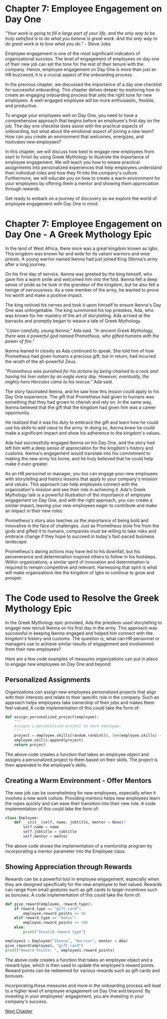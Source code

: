 # Chapter 7: Employee Engagement on Day One

_"Your work is going to fill a large part of your life, and the only way to be truly satisfied is to do what you believe is great work. And the only way to do great work is to love what you do."_ - Steve Jobs

Employee engagement is one of the most significant indicators of organizational success. The level of engagement of employees on day one of their new job can set the tone for the rest of their tenure with the company. Hence, employee engagement on Day One is more than just an HR buzzword, it is a crucial aspect of the onboarding process.

In the previous chapter, we discussed the importance of a day one checklist for successful onboarding. This chapter delves deeper by exploring how to create an engaging onboarding process that sets the right tone for new employees. A well-engaged employee will be more enthusiastic, flexible, and productive.

To engage your employees well on Day One, you need to have a comprehensive approach that begins before an employee's first day on the job. The day one checklist does assist with the practical aspects of onboarding, but what about the emotional aspect of joining a new team? How can you create an environment that welcomes, energizes, and motivates new employees? 

In this chapter, we will discuss how best to engage new employees from start to finish by using Greek Mythology to illustrate the importance of employee engagement. We will teach you how to weave practical assignments into personalized experiences that help employees understand their individual roles and how they fit into the company's culture. Furthermore, we will educate you on how to create a warm environment for your employees by offering them a mentor and showing them appreciation through rewards.

Get ready to embark on a journey of discovery as we explore the world of employee engagement with Day One in mind.
# Chapter 7: Employee Engagement on Day One - A Greek Mythology Epic

In the land of West Africa, there once was a great kingdom known as Igbo. This kingdom was known far and wide for its valiant warriors and wise priests. A young warrior named Ikenna had just joined King Obinna's army after a long journey.

On his first day of service, Ikenna was greeted by the king himself, who gave him a warm smile and welcomed him into the fold. Ikenna felt a deep sense of pride as he took in the grandeur of the kingdom, but he also felt a twinge of nervousness. As a new member of the army, he wanted to prove his worth and make a positive impact.

The king noticed his nerves and took it upon himself to ensure Ikenna's Day One was unforgettable. The king summoned his top priestess, Ada, who was known for her mastery of the art of storytelling. Ada arrived at the barracks and promptly began to weave a tale of Greek Mythology.

_"Listen carefully, young Ikenna,"_ Ada said. _"In ancient Greek Mythology, there was a powerful god named Prometheus, who gifted humans with the power of fire."_ 

Ikenna leaned in closely as Ada continued to speak. She told him of how Prometheus had given humans a precious gift, but in return, had incurred the wrath of the all-powerful Zeus.

_"Prometheus was punished for his actions by being chained to a rock and having his liver eaten by an eagle every day. However, eventually, the mighty hero Hercules came to his rescue."_ Ada said.

The story fascinated Ikenna, and he saw how this lesson could apply to his Day One experience. The gift that Prometheus had given to humans was something that they had grown to cherish and rely on. In the same way, Ikenna believed that the gift that the kingdom had given him was a career opportunity.

He realized that it was his duty to embrace the gift and learn how he could use his skills to add value to the army. In doing so, Ikenna knew he could make a significant impact and show his adherence to the kingdom's values.

Ada had successfully engaged Ikenna on his Day One, and the story had left him with a deep sense of appreciation for the kingdom's history and customs. Ikenna's engagement would translate into his commitment to making the new army his home, and he truly believed that he could help make it even greater.

As an HR personnel or manager, you too can engage your new employees with storytelling and history lessons that apply to your company's mission and values. This approach can help employees connect with the organization's mission and see their role in achieving it. Ada's Greek Mythology tale is a powerful illustration of the importance of employee engagement on Day One, and with the right approach, you can create a similar impact, leaving your new employees eager to contribute and make an impact in their new roles. 

Prometheus's story also teaches us the importance of being bold and innovative in the face of challenges. Just as Prometheus stole fire from the gods and gifted it to humans, companies must be willing to take risks and embrace change if they hope to succeed in today's fast-paced business landscape.

Prometheus's daring actions may have led to his downfall, but his perseverance and determination inspired others to follow in his footsteps. Within organizations, a similar spirit of innovation and determination is required to remain competitive and relevant. Harnessing that spirit is what will make organizations like the kingdom of Igbo to continue to grow and prosper.
# The Code used to Resolve the Greek Mythology Epic

In the Greek Mythology epic provided, Ada the priestess used storytelling to engage new recruit Ikenna on his first day in the army. This approach was successful in keeping Ikenna engaged and helped him connect with the kingdom's history and customs. The question is, what can HR personnel or managers use to achieve similar results of engagement and involvement from their new employees? 

Here are a few code examples of measures organizations can put in place to engage new employees on Day One and beyond:

## Personalized Assignments

Organizations can assign new employees personalized projects that align with their interests and relate to their specific role in the company. Such an approach helps employees take ownership of their jobs and makes them feel valued. A code implementation of this could take the form of:

```python
def assign_personalized_project(employee):
    """
    Assigns a personalized project to each employee.
    """
    project = employee.skills[random.randint(0, len(employee.skills) - 1)] + "_project"
    employee.skills.append(project)
    return project
```
The above code creates a function that takes an employee object and assigns a personalized project to them based on their skills. The project is then appended to the employee's skills.

## Creating a Warm Environment - Offer Mentors

The new job can be overwhelming for new employees, especially when it involves a new work culture. Providing mentors helps new employees learn the ropes quickly and can ease their transition into their new role. A code implementation of this could take the form of:

```python
class Employee:
    def __init__(self, name, jobtitle, mentor = None):
        self.name = name
        self.jobtitle = jobtitle
        self.mentor = mentor
```

The above code shows the implementation of a mentorship program by incorporating a mentor parameter into the Employee class.

## Showing Appreciation through Rewards

Rewards can be a powerful tool in employee engagement, especially when they are designed specifically for the new employee to feel valued. Rewards can range from small gestures such as gift cards to larger incentives such as bonuses. A code implementation of this could take the form of:

```python
def give_reward(employee, reward_type):
    if reward_type == "gift_card":
        employee.reward_points += 50
    elif reward_type == "bonus":
        employee.reward_points += 100
    else:
        print("Invalid reward type")

employee1 = Employee("Ikenna", "Warrior", mentor = Ada)
give_reward(employee1, "gift_card")
print("Reward Points: ", employee1.reward_points)
```

The above code creates a function that takes an employee object and a reward type, which is then used to update the employee's reward points. Reward points can be redeemed for various rewards such as gift cards and bonuses.

Incorporating these measures and more in the onboarding process will lead to a higher level of employee engagement on Day One and beyond. By investing in your employees' engagement, you are investing in your company's success.


[Next Chapter](08_Chapter08.md)